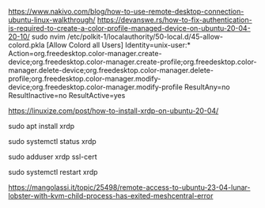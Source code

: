 https://www.nakivo.com/blog/how-to-use-remote-desktop-connection-ubuntu-linux-walkthrough/ 
https://devanswe.rs/how-to-fix-authentication-is-required-to-create-a-color-profile-managed-device-on-ubuntu-20-04-20-10/
sudo nvim /etc/polkit-1/localauthority/50-local.d/45-allow-colord.pkla
[Allow Colord all Users]
Identity=unix-user:*
Action=org.freedesktop.color-manager.create-device;org.freedesktop.color-manager.create-profile;org.freedesktop.color-manager.delete-device;org.freedesktop.color-manager.delete-profile;org.freedesktop.color-manager.modify-device;org.freedesktop.color-manager.modify-profile
ResultAny=no
ResultInactive=no
ResultActive=yes

https://linuxize.com/post/how-to-install-xrdp-on-ubuntu-20-04/ 

sudo apt install xrdp  

sudo systemctl status xrdp 

sudo adduser xrdp ssl-cert 

sudo systemctl restart xrdp 

https://mangolassi.it/topic/25498/remote-access-to-ubuntu-23-04-lunar-lobster-with-kvm-child-process-has-exited-meshcentral-error